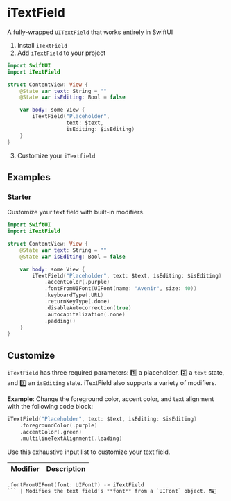 # iTextField

A fully-wrapped `UITextField` that works entirely in SwiftUI

1. Install `iTextField`
2. Add `iTextField` to your project
```swift
import SwiftUI
import iTextField

struct ContentView: View {
    @State var text: String = ""
    @State var isEditing: Bool = false

    var body: some View {
        iTextField("Placeholder",
                   text: $text,
                   isEditing: $isEditing)
    }
}
```
3. Customize your `iTextfield`


## Examples
### Starter
Customize your text field with built-in modifiers.
```swift
import SwiftUI
import iTextField

struct ContentView: View {
    @State var text: String = ""
    @State var isEditing: Bool = false

    var body: some View {
        iTextField("Placeholder", text: $text, isEditing: $isEditing)
            .accentColor(.purple)
            .fontFromUIFont(UIFont(name: "Avenir", size: 40))
            .keyboardType(.URL)
            .returnKeyType(.done)
            .disableAutocorrection(true)
            .autocapitalization(.none)
            .padding()
    }
}
```


## Customize
`iTextField` has three required parameters: 1️⃣ a placeholder, 2️⃣ a `text` state, and 3️⃣ an `isEditing` state. iTextField also supports a variety of modifiers.

**Example**: Change the foreground color, accent color, and text alignment with the following code block:
```swift
iTextField("Placeholder", text: $text, isEditing: $isEditing)
    .foregroundColor(.purple)
    .accentColor(.green)
    .multilineTextAlignment(.leading)
```

Use this exhaustive input list to customize your text field.

Modifier | Description
--- | ---
```swift
.fontFromUIFont(font: UIFont?) -> iTextField
``` | Modifies the text field’s **font** from a `UIFont` object. 🔠🔡